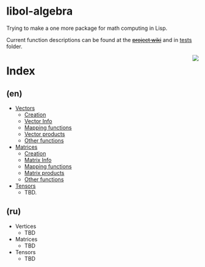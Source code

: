 libol-algebra
=============

Trying to make a one more package for math computing in Lisp.

Current function descriptions can be found at the [~~project wiki~~](https://github.com/yuriy-chumak/libol-algebra/wiki) and in [tests](tests) folder.

<a href="https://github.com/yuriy-chumak/libol-algebra/actions">
   <img align="right" src="https://github.com/yuriy-chumak/libol-algebra/actions/workflows/ci.yml/badge.svg">
</a>

Index
=====

(en)
----
- [Vectors](reference/en/vectors.md)
  - [Creation](reference/en/vectors.md#creation)
  - [Vector Info](reference/en/vectors.md#vector-info)
  - [Mapping functions](reference/en/vectors.md#mapping-functions)
  - [Vector products](reference/en/vectors.md#vector-products)
  - [Other functions](reference/en/vectors.md#other-functions)
- [Matrices](reference/en/matrices.md)
  - [Creation](reference/en/matrices.md#creation)
  - [Matrix Info](reference/en/matrices.md#matrix-info)
  - [Mapping functions](reference/en/matrices.md#mapping-functions)
  - [Matrix products](reference/en/matrices.md#matrix-products)
  - [Other functions](reference/en/matrices.md#other-functions)
- [Tensors](reference/en/tensors.md)
  - TBD.


(ru)
----
- Vertices
  - TBD
- Matrices
  - TBD
- Tensors
  - TBD
